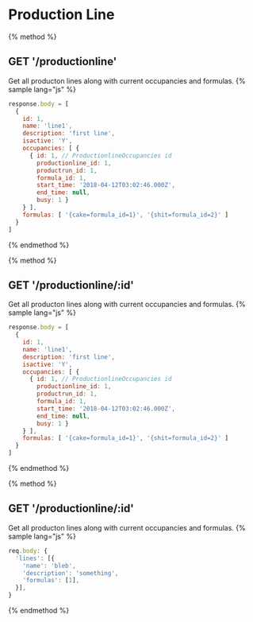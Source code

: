 # Production Line

{% method %}
## GET '/productionline'

Get all producton lines along with current occupancies and formulas.
{% sample lang="js" %}
```js
response.body = [
  { 
    id: 1,
    name: 'line1',
    description: 'first line',
    isactive: 'Y',
    occupancies: [ {
      { id: 1, // ProductionlineOccupancies id
        productionline_id: 1,
        productrun_id: 1,
        formula_id: 1,
        start_time: '2018-04-12T03:02:46.000Z',
        end_time: null,
        busy: 1 }
    } ],
    formulas: [ '{cake=formula_id=1}', '{shit=formula_id=2}' ] 
  }
]
```
{% endmethod %}

{% method %}
## GET '/productionline/:id'

Get all producton lines along with current occupancies and formulas.
{% sample lang="js" %}
```js
response.body = [
  { 
    id: 1,
    name: 'line1',
    description: 'first line',
    isactive: 'Y',
    occupancies: [ {
      { id: 1, // ProductionlineOccupancies id
        productionline_id: 1,
        productrun_id: 1,
        formula_id: 1,
        start_time: '2018-04-12T03:02:46.000Z',
        end_time: null,
        busy: 1 }
    } ],
    formulas: [ '{cake=formula_id=1}', '{shit=formula_id=2}' ] 
  }
]
```
{% endmethod %}

{% method %}
## GET '/productionline/:id'

Get all producton lines along with current occupancies and formulas.
{% sample lang="js" %}
```js
req.body: {
  'lines': [{
    'name': 'bleb',
    'description': 'something',
    'formulas': [1],
  }],
}
```

{% endmethod %}
